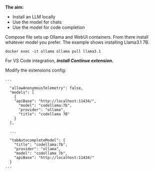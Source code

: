 **The aim:**
- Install an LLM locally
- Use the model for chats
- Use the model for code completion

Compose file sets up Ollama and WebUI containers. From there install whatever model you prefer. The example shows installing Llama3.1 7B. 

```
docker exec -it ollama ollama pull llama3.1
```

For VS Code integration, ***install Continue extension*.**

Modify the extensions config:

```
...

  "allowAnonymousTelemetry": false,
  "models": [
    {
    "apiBase": "http://localhost:11434/",
      "model": "codellama:7b",
      "provider": "ollama",
      "title": "codellama 7B"
    }
  ],
  
  ...
  
  "tabAutocompleteModel": {
    "title": "codellama:7b",
    "provider": "ollama",
    "model": "codellama 7b",
    "apiBase": "http://localhost:11434/"
  }
...
```